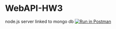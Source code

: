 # WebAPI-HW3
node.js server linked to mongo db
[![Run in Postman](https://run.pstmn.io/button.svg)](https://app.getpostman.com/run-collection/72dd342f494dea64bd67)
